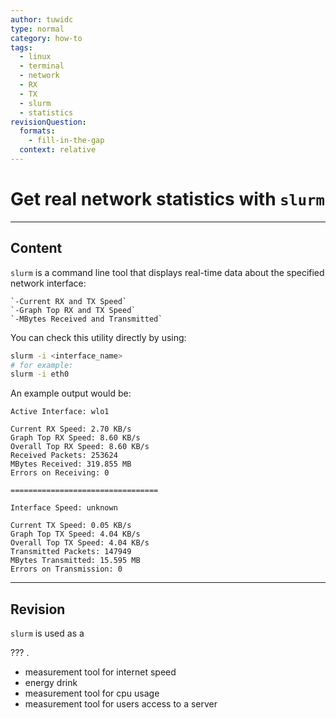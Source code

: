 ```yaml
---
author: tuwidc
type: normal
category: how-to
tags:
  - linux
  - terminal
  - network
  - RX
  - TX
  - slurm
  - statistics
revisionQuestion:
  formats:
    - fill-in-the-gap
  context: relative
---
```


# Get real network statistics with `slurm`


---

## Content

`slurm` is a command line tool that displays real-time data
about the specified network interface:

```plain-text
`-Current RX and TX Speed`
`-Graph Top RX and TX Speed`
`-MBytes Received and Transmitted`
```

You can check this utility directly by using:

```bash
slurm -i <interface_name>
# for example:
slurm -i eth0
```

An example output would be:

```plain-text
Active Interface: wlo1   

Current RX Speed: 2.70 KB/s
Graph Top RX Speed: 8.60 KB/s  
Overall Top RX Speed: 8.60 KB/s   
Received Packets: 253624     
MBytes Received: 319.855 MB
Errors on Receiving: 0

=================================

Interface Speed: unknown

Current TX Speed: 0.05 KB/s
Graph Top TX Speed: 4.04 KB/s     
Overall Top TX Speed: 4.04 KB/s
Transmitted Packets: 147949
MBytes Transmitted: 15.595 MB
Errors on Transmission: 0  
```


---

## Revision

`slurm` is used as a

??? .

- measurement tool for internet speed
- energy drink
- measurement tool for cpu usage
- measurement tool for users access to a server
